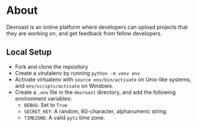 # About

Devroast is an online platform where developers can upload projects that they are working on, and get feedback from fellow developers.

## Local Setup

- Fork and clone the repository 
- Create a virutalenv by running `python -m venv env`
- Activate virtualenv with `source env/bin/activate` on Unix-like systems, and `env/scripts/activate` on Windows.
- Create a `.env` file in the `devroast` directory, and add the following environment variables:
    * `DEBUG`: Set to `True`
    * `SECRET_KEY`: A random, 60-character, alphanumeric string.
    * `TIMEZONE`: A valid `pytz` time zone.